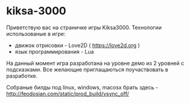 kiksa-3000
==========

Приветствую вас на страничке игры Kiksa3000.
Технологии использованые в игре:
- движок отрисовки - Love2D ( https://love2d.org )
- язык программирования - Lua

На данный момент игра разработана на уровне демо из 2 уровней с подсказками. Все желающие приглащаються поучаствовать в 
разработке. 

Собраные билды под linux, windows, macosx брать здесь - http://feodosian.com/static/prod_build/vsync_off/

